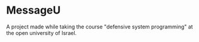 # MessageU
A project made while taking the course "defensive system programming" at the open university of Israel.
